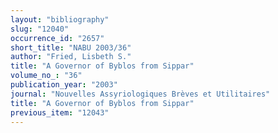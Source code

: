 ```yaml
---
layout: "bibliography"
slug: "12040"
occurrence_id: "2657"
short_title: "NABU 2003/36"
author: "Fried, Lisbeth S."
title: "A Governor of Byblos from Sippar"
volume_no_: "36"
publication_year: "2003"
journal: "Nouvelles Assyriologiques Brèves et Utilitaires"
title: "A Governor of Byblos from Sippar"
previous_item: "12043"
---
```

